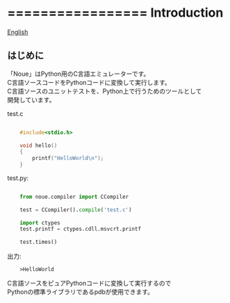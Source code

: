 =================
Introduction
=================
[English](../eng/01.introduction.rst)


はじめに
-------------

「Noue」はPython用のC言語エミュレーターです。  
C言語ソースコードをPythonコードに変換して実行します。  
C言語ソースのユニットテストを、Python上で行うためのツールとして  
開発しています。  




test.c  
```c

    #include<stdio.h>
    
    void hello()
    {
        printf("HelloWorld\n");
    }
```

test.py:  
```python

    from noue.compiler import CCompiler
    
    test = CCompiler().compile('test.c')
    
    import ctypes
    test.printf = ctypes.cdll.msvcrt.printf
    
    test.times()
```
	
	
出力:  
```console
    >HelloWorld
```

C言語ソースをピュアPythonコードに変換して実行するので  
Pythonの標準ライブラリであるpdbが使用できます。  


